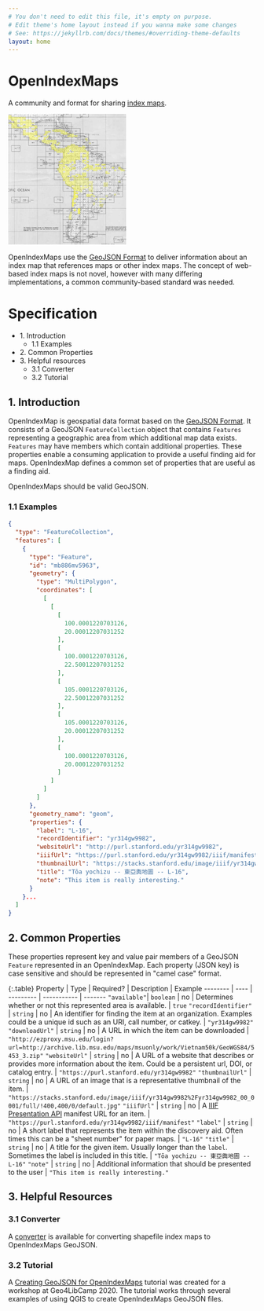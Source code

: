 ```yaml
---
# You don't need to edit this file, it's empty on purpose.
# Edit theme's home layout instead if you wanna make some changes
# See: https://jekyllrb.com/docs/themes/#overriding-theme-defaults
layout: home
---
```


<div class="position-relative overflow-hidden p-3 p-md-5 m-md-3 text-center bg-light">
  <div class="col-md-5 p-lg-5 mx-auto">
    <h1 class="display-4">OpenIndexMaps</h1>
    <p class="lead">
      A community and format for sharing <a href="https://en.wikipedia.org/wiki/Index_map">index maps</a>.
    </p>
  </div>
</div>

<img src="index_map.jpg" width="240">

OpenIndexMaps use the [GeoJSON Format](https://tools.ietf.org/html/rfc7946) to deliver information about an index map that references maps or other index maps. The concept of web-based index maps is not novel, however with many differing implementations, a common community-based standard was needed.


# Specification

- 1\. Introduction
  - 1.1 Examples
- 2\. Common Properties
- 3\. Helpful resources
  - 3.1 Converter
  - 3.2 Tutorial


## 1. Introduction

OpenIndexMap is geospatial data format based on the [GeoJSON Format](https://tools.ietf.org/html/rfc7946). It consists of a GeoJSON `FeatureCollection` object that contains `Features` representing a geographic area from which additional map data exists. `Features` may have members which contain additional properties. These properties enable a consuming application to provide a useful finding aid for maps. OpenIndexMap defines a common set of properties that are useful as a finding aid.

OpenIndexMaps should be valid GeoJSON.

### 1.1 Examples

```json
{
  "type": "FeatureCollection",
  "features": [
    {
      "type": "Feature",
      "id": "mb886mv5963",
      "geometry": {
        "type": "MultiPolygon",
        "coordinates": [
          [
            [
              [
                100.0001220703126,
                20.00012207031252
              ],
              [
                100.0001220703126,
                22.50012207031252
              ],
              [
                105.0001220703126,
                22.50012207031252
              ],
              [
                105.0001220703126,
                20.00012207031252
              ],
              [
                100.0001220703126,
                20.00012207031252
              ]
            ]
          ]
        ]
      },
      "geometry_name": "geom",
      "properties": {
        "label": "L-16",
        "recordIdentifier": "yr314gw9982",
        "websiteUrl": "http://purl.stanford.edu/yr314gw9982",
        "iiifUrl": "https://purl.stanford.edu/yr314gw9982/iiif/manifest",
        "thumbnailUrl": "https://stacks.stanford.edu/image/iiif/yr314gw9982%2Fyr314gw9982_00_0001/full/!400,400/0/default.jpg",
        "title": "Tōa yochizu -- 東亞輿地圖 -- L-16",
        "note": "This item is really interesting."
      }
    }...
  ]
}
```

## 2. Common Properties

These properties represent key and value pair members of a GeoJSON `Feature` represented in an OpenIndexMap. Each property (JSON key) is case sensitive and should be represented in "camel case" format.

{:.table}
Property | Type | Required? | Description | Example
-------- | ---- | --------- | ----------- | -------
`"available"`| `boolean` | no | Determines whether or not this represented area is available. | `true`
`"recordIdentifier"` | `string` | no | An identifier for finding the item at an organization. Examples could be a unique id such as an URI, call number, or catkey. | `"yr314gw9982"`
`"downloadUrl"` | `string` | no | A URL in which the item can be downloaded | `"http://ezproxy.msu.edu/login?url=http://archive.lib.msu.edu/maps/msuonly/work/Vietnam50k/GeoWGS84/5453_3.zip"`
`"websiteUrl"` | `string` | no | A URL of a website that describes or provides more information about the item. Could be a persistent url, DOI, or catalog entry. | `"https://purl.stanford.edu/yr314gw9982"`
`"thumbnailUrl"` | `string` | no | A URL of an image that is a representative thumbnail of the item. | `"https://stacks.stanford.edu/image/iiif/yr314gw9982%2Fyr314gw9982_00_0001/full/!400,400/0/default.jpg"`
`"iiifUrl"` | `string` | no | A [IIIF Presentation API](http://iiif.io/api/presentation) manifest URL for an item. | `"https://purl.stanford.edu/yr314gw9982/iiif/manifest"`
`"label"` | `string` | no | A short label that represents the item within the discovery aid. Often times this can be a "sheet number" for paper maps. | `"L-16"`
`"title"` | `string` | no | A title for the given item. Usually longer than the `label`. Sometimes the label is included in this title. | `"Tōa yochizu -- 東亞輿地圖 -- L-16"`
`"note"` | `string` | no | Additional information that should be presented to the user | `"This item is really interesting."`

## 3. Helpful Resources

### 3.1 Converter

A [converter](https://openindexmaps.org/converter) is available for converting shapefile index maps to OpenIndexMaps GeoJSON.

### 3.2 Tutorial

A [Creating GeoJSON for OpenIndexMaps](https://kgjenkins.github.io/openindexmaps-workshop/) tutorial was created for a workshop at Geo4LibCamp 2020.  The tutorial works through several examples of using QGIS to create OpenIndexMaps GeoJSON files.

